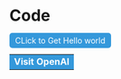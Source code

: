# Code



<a href="https://colab.research.google.com/drive/1AHj5SiMRdUBxplnlwDe77kwn9bdnEUQf?usp=sharing" style="background-color:#3498db; color:white; padding:5px 10px; text-decoration:none; border-radius:5px;">
  CLick to Get Hello world
</a>


<table>
  <tr>
    <td bgcolor="#3498db">
      <a href="https://openai.com" style="color:white; text-decoration:none; font-weight:bold;">Visit OpenAI</a>
    </td>
  </tr>
</table>


